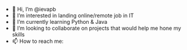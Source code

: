 - 👋 Hi, I’m @ievapb
- 👀 I’m interested in landing online/remote job in IT
- 🌱 I’m currently learning Python
 & Java
- 💞️ I’m looking to collaborate on projects that would help me hone my skills
- 📫 How to reach me: 

<!---
ievapb/ievapb is a ✨ special ✨ repository because its `README.md` (this file) appears on your GitHub profile.
You can click the Preview link to take a look at your changes.
--->
